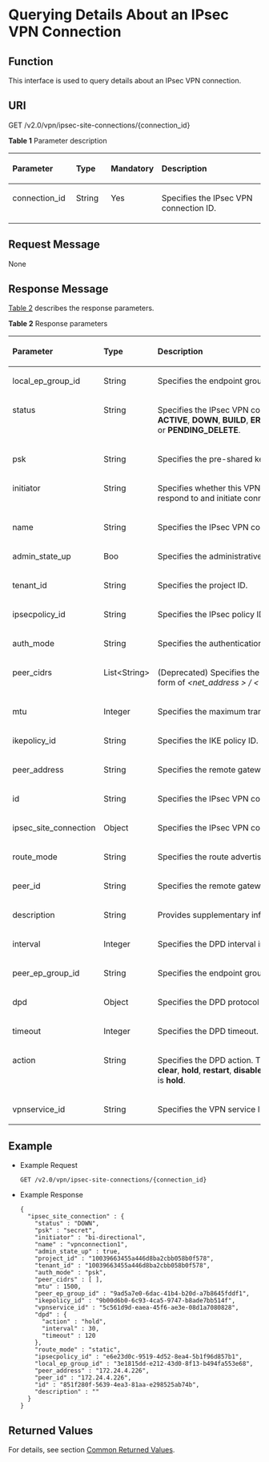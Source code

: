 # Querying Details About an IPsec VPN Connection<a name="en_topic_0093011493"></a>

## **Function**<a name="section62260885"></a>

This interface is used to query details about an IPsec VPN connection.

## URI<a name="section23477058"></a>

GET /v2.0/vpn/ipsec-site-connections/\{connection\_id\}

**Table  1**  Parameter description

<a name="table975465201311"></a>
<table><thead align="left"><tr id="row576295251316"><th class="cellrowborder" valign="top" width="25.507449255074494%" id="mcps1.2.5.1.1"><p id="p9762252151315"><a name="p9762252151315"></a><a name="p9762252151315"></a>Parameter</p>
</th>
<th class="cellrowborder" valign="top" width="14.288571142885711%" id="mcps1.2.5.1.2"><p id="p14769952101319"><a name="p14769952101319"></a><a name="p14769952101319"></a>Type</p>
</th>
<th class="cellrowborder" valign="top" width="14.288571142885711%" id="mcps1.2.5.1.3"><p id="p17769152151313"><a name="p17769152151313"></a><a name="p17769152151313"></a>Mandatory</p>
</th>
<th class="cellrowborder" valign="top" width="45.91540845915409%" id="mcps1.2.5.1.4"><p id="p14769852121311"><a name="p14769852121311"></a><a name="p14769852121311"></a>Description</p>
</th>
</tr>
</thead>
<tbody><tr id="row1176955271315"><td class="cellrowborder" valign="top" width="25.507449255074494%" headers="mcps1.2.5.1.1 "><p id="p77775524139"><a name="p77775524139"></a><a name="p77775524139"></a>connection_id</p>
</td>
<td class="cellrowborder" valign="top" width="14.288571142885711%" headers="mcps1.2.5.1.2 "><p id="p1277795291312"><a name="p1277795291312"></a><a name="p1277795291312"></a>String</p>
</td>
<td class="cellrowborder" valign="top" width="14.288571142885711%" headers="mcps1.2.5.1.3 "><p id="p87779521134"><a name="p87779521134"></a><a name="p87779521134"></a>Yes</p>
</td>
<td class="cellrowborder" valign="top" width="45.91540845915409%" headers="mcps1.2.5.1.4 "><p id="p277775214138"><a name="p277775214138"></a><a name="p277775214138"></a>Specifies the IPsec VPN connection ID.</p>
</td>
</tr>
</tbody>
</table>

## Request Message<a name="section22593558"></a>

None

## Response Message<a name="section2015430"></a>

[Table 2](#table21749220)  describes the response parameters.

**Table  2**  Response parameters

<a name="table21749220"></a>
<table><thead align="left"><tr id="row63149496"><th class="cellrowborder" valign="top" width="29.76%" id="mcps1.2.4.1.1"><p id="p14835533"><a name="p14835533"></a><a name="p14835533"></a>Parameter</p>
</th>
<th class="cellrowborder" valign="top" width="16.67%" id="mcps1.2.4.1.2"><p id="p60827539"><a name="p60827539"></a><a name="p60827539"></a>Type</p>
</th>
<th class="cellrowborder" valign="top" width="53.57000000000001%" id="mcps1.2.4.1.3"><p id="p60181840"><a name="p60181840"></a><a name="p60181840"></a>Description</p>
</th>
</tr>
</thead>
<tbody><tr id="row42890904"><td class="cellrowborder" valign="top" width="29.76%" headers="mcps1.2.4.1.1 "><p id="p51611184"><a name="p51611184"></a><a name="p51611184"></a>local_ep_group_id</p>
</td>
<td class="cellrowborder" valign="top" width="16.67%" headers="mcps1.2.4.1.2 "><p id="p19756352"><a name="p19756352"></a><a name="p19756352"></a>String</p>
</td>
<td class="cellrowborder" valign="top" width="53.57000000000001%" headers="mcps1.2.4.1.3 "><p id="p34213098"><a name="p34213098"></a><a name="p34213098"></a>Specifies the endpoint group ID (VPC subnets).</p>
</td>
</tr>
<tr id="row39482434"><td class="cellrowborder" valign="top" width="29.76%" headers="mcps1.2.4.1.1 "><p id="p43960571"><a name="p43960571"></a><a name="p43960571"></a>status</p>
</td>
<td class="cellrowborder" valign="top" width="16.67%" headers="mcps1.2.4.1.2 "><p id="p4036497"><a name="p4036497"></a><a name="p4036497"></a>String</p>
</td>
<td class="cellrowborder" valign="top" width="53.57000000000001%" headers="mcps1.2.4.1.3 "><p id="p42565233"><a name="p42565233"></a><a name="p42565233"></a>Specifies the IPsec VPN connection status. The value can be <strong id="b842352706164927"><a name="b842352706164927"></a><a name="b842352706164927"></a>ACTIVE</strong>,&nbsp;<strong id="b842352706164931"><a name="b842352706164931"></a><a name="b842352706164931"></a>DOWN</strong>,&nbsp;<strong id="b842352706164935"><a name="b842352706164935"></a><a name="b842352706164935"></a>BUILD</strong>,&nbsp;<strong id="b842352706164939"><a name="b842352706164939"></a><a name="b842352706164939"></a>ERROR</strong>,&nbsp;<strong id="b842352706164943"><a name="b842352706164943"></a><a name="b842352706164943"></a>PENDING_CREATE</strong>,&nbsp;<strong id="b842352706164948"><a name="b842352706164948"></a><a name="b842352706164948"></a>PENDING_UPDATE</strong>, or&nbsp;<strong id="b84235270616508"><a name="b84235270616508"></a><a name="b84235270616508"></a>PENDING_DELETE</strong>.</p>
</td>
</tr>
<tr id="row47542785"><td class="cellrowborder" valign="top" width="29.76%" headers="mcps1.2.4.1.1 "><p id="p25760373"><a name="p25760373"></a><a name="p25760373"></a>psk</p>
</td>
<td class="cellrowborder" valign="top" width="16.67%" headers="mcps1.2.4.1.2 "><p id="p6215498"><a name="p6215498"></a><a name="p6215498"></a>String</p>
</td>
<td class="cellrowborder" valign="top" width="53.57000000000001%" headers="mcps1.2.4.1.3 "><p id="p44806966"><a name="p44806966"></a><a name="p44806966"></a>Specifies the pre-shared key.</p>
</td>
</tr>
<tr id="row609510"><td class="cellrowborder" valign="top" width="29.76%" headers="mcps1.2.4.1.1 "><p id="p49370368"><a name="p49370368"></a><a name="p49370368"></a>initiator</p>
</td>
<td class="cellrowborder" valign="top" width="16.67%" headers="mcps1.2.4.1.2 "><p id="p39576862"><a name="p39576862"></a><a name="p39576862"></a>String</p>
</td>
<td class="cellrowborder" valign="top" width="53.57000000000001%" headers="mcps1.2.4.1.3 "><p id="p19600264"><a name="p19600264"></a><a name="p19600264"></a>Specifies whether this VPN can only respond to connections or both respond to and initiate connections.</p>
</td>
</tr>
<tr id="row42184651"><td class="cellrowborder" valign="top" width="29.76%" headers="mcps1.2.4.1.1 "><p id="p61513540"><a name="p61513540"></a><a name="p61513540"></a>name</p>
</td>
<td class="cellrowborder" valign="top" width="16.67%" headers="mcps1.2.4.1.2 "><p id="p16540805"><a name="p16540805"></a><a name="p16540805"></a>String</p>
</td>
<td class="cellrowborder" valign="top" width="53.57000000000001%" headers="mcps1.2.4.1.3 "><p id="p9191297"><a name="p9191297"></a><a name="p9191297"></a>Specifies the IPsec VPN connection name.</p>
</td>
</tr>
<tr id="row15612815"><td class="cellrowborder" valign="top" width="29.76%" headers="mcps1.2.4.1.1 "><p id="p56678513"><a name="p56678513"></a><a name="p56678513"></a>admin_state_up</p>
</td>
<td class="cellrowborder" valign="top" width="16.67%" headers="mcps1.2.4.1.2 "><p id="p27556864"><a name="p27556864"></a><a name="p27556864"></a>Boo</p>
</td>
<td class="cellrowborder" valign="top" width="53.57000000000001%" headers="mcps1.2.4.1.3 "><p id="p9307971"><a name="p9307971"></a><a name="p9307971"></a>Specifies the administrative status. The value can be <strong id="b842352706221557"><a name="b842352706221557"></a><a name="b842352706221557"></a>true</strong>&nbsp;or&nbsp;<strong id="b84235270622160"><a name="b84235270622160"></a><a name="b84235270622160"></a>false</strong>.</p>
</td>
</tr>
<tr id="row16662877"><td class="cellrowborder" valign="top" width="29.76%" headers="mcps1.2.4.1.1 "><p id="p7515778"><a name="p7515778"></a><a name="p7515778"></a>tenant_id</p>
</td>
<td class="cellrowborder" valign="top" width="16.67%" headers="mcps1.2.4.1.2 "><p id="p4798296"><a name="p4798296"></a><a name="p4798296"></a>String</p>
</td>
<td class="cellrowborder" valign="top" width="53.57000000000001%" headers="mcps1.2.4.1.3 "><p id="p7566645"><a name="p7566645"></a><a name="p7566645"></a>Specifies the project ID.</p>
</td>
</tr>
<tr id="row990949"><td class="cellrowborder" valign="top" width="29.76%" headers="mcps1.2.4.1.1 "><p id="p13158007"><a name="p13158007"></a><a name="p13158007"></a>ipsecpolicy_id</p>
</td>
<td class="cellrowborder" valign="top" width="16.67%" headers="mcps1.2.4.1.2 "><p id="p59165662"><a name="p59165662"></a><a name="p59165662"></a>String</p>
</td>
<td class="cellrowborder" valign="top" width="53.57000000000001%" headers="mcps1.2.4.1.3 "><p id="p28244554"><a name="p28244554"></a><a name="p28244554"></a>Specifies the IPsec policy ID.</p>
</td>
</tr>
<tr id="row52874399"><td class="cellrowborder" valign="top" width="29.76%" headers="mcps1.2.4.1.1 "><p id="p54967961"><a name="p54967961"></a><a name="p54967961"></a>auth_mode</p>
</td>
<td class="cellrowborder" valign="top" width="16.67%" headers="mcps1.2.4.1.2 "><p id="p23219884"><a name="p23219884"></a><a name="p23219884"></a>String</p>
</td>
<td class="cellrowborder" valign="top" width="53.57000000000001%" headers="mcps1.2.4.1.3 "><p id="p8539194"><a name="p8539194"></a><a name="p8539194"></a>Specifies the authentication mode. The default value is <strong id="b84235270616111"><a name="b84235270616111"></a><a name="b84235270616111"></a>psk</strong>.</p>
</td>
</tr>
<tr id="row9743886"><td class="cellrowborder" valign="top" width="29.76%" headers="mcps1.2.4.1.1 "><p id="p51057338"><a name="p51057338"></a><a name="p51057338"></a>peer_cidrs</p>
</td>
<td class="cellrowborder" valign="top" width="16.67%" headers="mcps1.2.4.1.2 "><p id="p24856892"><a name="p24856892"></a><a name="p24856892"></a>List&lt;String&gt;</p>
</td>
<td class="cellrowborder" valign="top" width="53.57000000000001%" headers="mcps1.2.4.1.3 "><p id="p37160390"><a name="p37160390"></a><a name="p37160390"></a>(Deprecated) Specifies the tenant's CIDR blocks. The value is in the form of <em id="i842352697222235"><a name="i842352697222235"></a><a name="i842352697222235"></a>&lt;net_address &gt; / &lt; prefix &gt;</em>.</p>
</td>
</tr>
<tr id="row66008059"><td class="cellrowborder" valign="top" width="29.76%" headers="mcps1.2.4.1.1 "><p id="p45052529"><a name="p45052529"></a><a name="p45052529"></a>mtu</p>
</td>
<td class="cellrowborder" valign="top" width="16.67%" headers="mcps1.2.4.1.2 "><p id="p25376232"><a name="p25376232"></a><a name="p25376232"></a>Integer</p>
</td>
<td class="cellrowborder" valign="top" width="53.57000000000001%" headers="mcps1.2.4.1.3 "><p id="p63478007"><a name="p63478007"></a><a name="p63478007"></a>Specifies the maximum transmission unit to address fragmentation.</p>
</td>
</tr>
<tr id="row34431157"><td class="cellrowborder" valign="top" width="29.76%" headers="mcps1.2.4.1.1 "><p id="p37460321"><a name="p37460321"></a><a name="p37460321"></a>ikepolicy_id</p>
</td>
<td class="cellrowborder" valign="top" width="16.67%" headers="mcps1.2.4.1.2 "><p id="p14387121"><a name="p14387121"></a><a name="p14387121"></a>String</p>
</td>
<td class="cellrowborder" valign="top" width="53.57000000000001%" headers="mcps1.2.4.1.3 "><p id="p38839134"><a name="p38839134"></a><a name="p38839134"></a>Specifies the IKE policy ID.</p>
</td>
</tr>
<tr id="row14007894"><td class="cellrowborder" valign="top" width="29.76%" headers="mcps1.2.4.1.1 "><p id="p60897649"><a name="p60897649"></a><a name="p60897649"></a>peer_address</p>
</td>
<td class="cellrowborder" valign="top" width="16.67%" headers="mcps1.2.4.1.2 "><p id="p33762549"><a name="p33762549"></a><a name="p33762549"></a>String</p>
</td>
<td class="cellrowborder" valign="top" width="53.57000000000001%" headers="mcps1.2.4.1.3 "><p id="p56833109"><a name="p56833109"></a><a name="p56833109"></a>Specifies the remote gateway address.</p>
</td>
</tr>
<tr id="row41735936"><td class="cellrowborder" valign="top" width="29.76%" headers="mcps1.2.4.1.1 "><p id="p25167636"><a name="p25167636"></a><a name="p25167636"></a>id</p>
</td>
<td class="cellrowborder" valign="top" width="16.67%" headers="mcps1.2.4.1.2 "><p id="p25312629"><a name="p25312629"></a><a name="p25312629"></a>String</p>
</td>
<td class="cellrowborder" valign="top" width="53.57000000000001%" headers="mcps1.2.4.1.3 "><p id="p48829755"><a name="p48829755"></a><a name="p48829755"></a>Specifies the IPsec VPN connection ID.</p>
</td>
</tr>
<tr id="row36814618"><td class="cellrowborder" valign="top" width="29.76%" headers="mcps1.2.4.1.1 "><p id="p29194114"><a name="p29194114"></a><a name="p29194114"></a>ipsec_site_connection</p>
</td>
<td class="cellrowborder" valign="top" width="16.67%" headers="mcps1.2.4.1.2 "><p id="p15913018"><a name="p15913018"></a><a name="p15913018"></a>Object</p>
</td>
<td class="cellrowborder" valign="top" width="53.57000000000001%" headers="mcps1.2.4.1.3 "><p id="p51028923"><a name="p51028923"></a><a name="p51028923"></a>Specifies the IPsec VPN connection object.</p>
</td>
</tr>
<tr id="row56607127"><td class="cellrowborder" valign="top" width="29.76%" headers="mcps1.2.4.1.1 "><p id="p21774588"><a name="p21774588"></a><a name="p21774588"></a>route_mode</p>
</td>
<td class="cellrowborder" valign="top" width="16.67%" headers="mcps1.2.4.1.2 "><p id="p18911189"><a name="p18911189"></a><a name="p18911189"></a>String</p>
</td>
<td class="cellrowborder" valign="top" width="53.57000000000001%" headers="mcps1.2.4.1.3 "><p id="p59133445"><a name="p59133445"></a><a name="p59133445"></a>Specifies the route advertising mode. The default value is <strong id="b409160175141644"><a name="b409160175141644"></a><a name="b409160175141644"></a>static</strong>.</p>
</td>
</tr>
<tr id="row62438959"><td class="cellrowborder" valign="top" width="29.76%" headers="mcps1.2.4.1.1 "><p id="p24390923"><a name="p24390923"></a><a name="p24390923"></a>peer_id</p>
</td>
<td class="cellrowborder" valign="top" width="16.67%" headers="mcps1.2.4.1.2 "><p id="p29507743"><a name="p29507743"></a><a name="p29507743"></a>String</p>
</td>
<td class="cellrowborder" valign="top" width="53.57000000000001%" headers="mcps1.2.4.1.3 "><p id="p58343698"><a name="p58343698"></a><a name="p58343698"></a>Specifies the remote gateway ID.</p>
</td>
</tr>
<tr id="row55331235"><td class="cellrowborder" valign="top" width="29.76%" headers="mcps1.2.4.1.1 "><p id="p52645056"><a name="p52645056"></a><a name="p52645056"></a>description</p>
</td>
<td class="cellrowborder" valign="top" width="16.67%" headers="mcps1.2.4.1.2 "><p id="p36391162"><a name="p36391162"></a><a name="p36391162"></a>String</p>
</td>
<td class="cellrowborder" valign="top" width="53.57000000000001%" headers="mcps1.2.4.1.3 "><p id="p56187107"><a name="p56187107"></a><a name="p56187107"></a>Provides supplementary information about the IPsec VPN connection.</p>
</td>
</tr>
<tr id="row35921916"><td class="cellrowborder" valign="top" width="29.76%" headers="mcps1.2.4.1.1 "><p id="p23994101"><a name="p23994101"></a><a name="p23994101"></a>interval</p>
</td>
<td class="cellrowborder" valign="top" width="16.67%" headers="mcps1.2.4.1.2 "><p id="p64473998"><a name="p64473998"></a><a name="p64473998"></a>Integer</p>
</td>
<td class="cellrowborder" valign="top" width="53.57000000000001%" headers="mcps1.2.4.1.3 "><p id="p26731201"><a name="p26731201"></a><a name="p26731201"></a>Specifies the DPD interval in seconds. The default value is <strong id="b460615530142328"><a name="b460615530142328"></a><a name="b460615530142328"></a>30</strong>.</p>
</td>
</tr>
<tr id="row39254219"><td class="cellrowborder" valign="top" width="29.76%" headers="mcps1.2.4.1.1 "><p id="p25475209"><a name="p25475209"></a><a name="p25475209"></a>peer_ep_group_id</p>
</td>
<td class="cellrowborder" valign="top" width="16.67%" headers="mcps1.2.4.1.2 "><p id="p50226059"><a name="p50226059"></a><a name="p50226059"></a>String</p>
</td>
<td class="cellrowborder" valign="top" width="53.57000000000001%" headers="mcps1.2.4.1.3 "><p id="p28655997"><a name="p28655997"></a><a name="p28655997"></a>Specifies the endpoint group ID (tenant CIDR blocks).</p>
</td>
</tr>
<tr id="row56577386"><td class="cellrowborder" valign="top" width="29.76%" headers="mcps1.2.4.1.1 "><p id="p19365543"><a name="p19365543"></a><a name="p19365543"></a>dpd</p>
</td>
<td class="cellrowborder" valign="top" width="16.67%" headers="mcps1.2.4.1.2 "><p id="p25105132"><a name="p25105132"></a><a name="p25105132"></a>Object</p>
</td>
<td class="cellrowborder" valign="top" width="53.57000000000001%" headers="mcps1.2.4.1.3 "><p id="p29623216"><a name="p29623216"></a><a name="p29623216"></a>Specifies the DPD protocol control.</p>
</td>
</tr>
<tr id="row65282360"><td class="cellrowborder" valign="top" width="29.76%" headers="mcps1.2.4.1.1 "><p id="p53379839"><a name="p53379839"></a><a name="p53379839"></a>timeout</p>
</td>
<td class="cellrowborder" valign="top" width="16.67%" headers="mcps1.2.4.1.2 "><p id="p28799665"><a name="p28799665"></a><a name="p28799665"></a>Integer</p>
</td>
<td class="cellrowborder" valign="top" width="53.57000000000001%" headers="mcps1.2.4.1.3 "><p id="p43154428"><a name="p43154428"></a><a name="p43154428"></a>Specifies the DPD timeout. The default value is 120 seconds.</p>
</td>
</tr>
<tr id="row52845536"><td class="cellrowborder" valign="top" width="29.76%" headers="mcps1.2.4.1.1 "><p id="p52630025"><a name="p52630025"></a><a name="p52630025"></a>action</p>
</td>
<td class="cellrowborder" valign="top" width="16.67%" headers="mcps1.2.4.1.2 "><p id="p35173667"><a name="p35173667"></a><a name="p35173667"></a>String</p>
</td>
<td class="cellrowborder" valign="top" width="53.57000000000001%" headers="mcps1.2.4.1.3 "><p id="p54160201"><a name="p54160201"></a><a name="p54160201"></a>Specifies the DPD action. The value can be <strong id="b842352706165431"><a name="b842352706165431"></a><a name="b842352706165431"></a>clear</strong>,&nbsp;<strong id="b842352706165434"><a name="b842352706165434"></a><a name="b842352706165434"></a>hold</strong>,&nbsp;<strong id="b842352706165439"><a name="b842352706165439"></a><a name="b842352706165439"></a>restart</strong>,&nbsp;<strong id="b842352706165443"><a name="b842352706165443"></a><a name="b842352706165443"></a>disabled</strong>, or&nbsp;<strong id="b842352706165447"><a name="b842352706165447"></a><a name="b842352706165447"></a>restart-by-peer</strong>. The default value is&nbsp;<strong id="b842352706201018"><a name="b842352706201018"></a><a name="b842352706201018"></a>hold</strong>.</p>
</td>
</tr>
<tr id="row41760071"><td class="cellrowborder" valign="top" width="29.76%" headers="mcps1.2.4.1.1 "><p id="p27122565"><a name="p27122565"></a><a name="p27122565"></a>vpnservice_id</p>
</td>
<td class="cellrowborder" valign="top" width="16.67%" headers="mcps1.2.4.1.2 "><p id="p49444123"><a name="p49444123"></a><a name="p49444123"></a>String</p>
</td>
<td class="cellrowborder" valign="top" width="53.57000000000001%" headers="mcps1.2.4.1.3 "><p id="p65754481"><a name="p65754481"></a><a name="p65754481"></a>Specifies the VPN service ID.</p>
</td>
</tr>
</tbody>
</table>

## Example<a name="section18138873"></a>

-   Example Request

    ```
    GET /v2.0/vpn/ipsec-site-connections/{connection_id}
    ```


-   Example Response

    ```
    {
      "ipsec_site_connection" : {
        "status" : "DOWN",
        "psk" : "secret",
        "initiator" : "bi-directional",
        "name" : "vpnconnection1",
        "admin_state_up" : true,
        "project_id" : "10039663455a446d8ba2cbb058b0f578",
        "tenant_id" : "10039663455a446d8ba2cbb058b0f578",
        "auth_mode" : "psk",
        "peer_cidrs" : [ ],
        "mtu" : 1500,
        "peer_ep_group_id" : "9ad5a7e0-6dac-41b4-b20d-a7b8645fddf1",
        "ikepolicy_id" : "9b00d6b0-6c93-4ca5-9747-b8ade7bb514f",
        "vpnservice_id" : "5c561d9d-eaea-45f6-ae3e-08d1a7080828",
        "dpd" : {
          "action" : "hold",
          "interval" : 30,
          "timeout" : 120
        },
        "route_mode" : "static",
        "ipsecpolicy_id" : "e6e23d0c-9519-4d52-8ea4-5b1f96d857b1",
        "local_ep_group_id" : "3e1815dd-e212-43d0-8f13-b494fa553e68",
        "peer_address" : "172.24.4.226",
        "peer_id" : "172.24.4.226",
        "id" : "851f280f-5639-4ea3-81aa-e298525ab74b",
        "description" : ""
      }
    }
    ```


## Returned Values<a name="section26431778"></a>

For details, see section  [Common Returned Values](common-returned-values.md).

